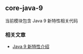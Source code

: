 ## core-java-9
当前模块包含 Java 9 新特性相关代码

### 相关文章

- [Java 9 新特性介绍](https://www.wdbyte.com/2020/02/jdk/jdk9-feature/)
